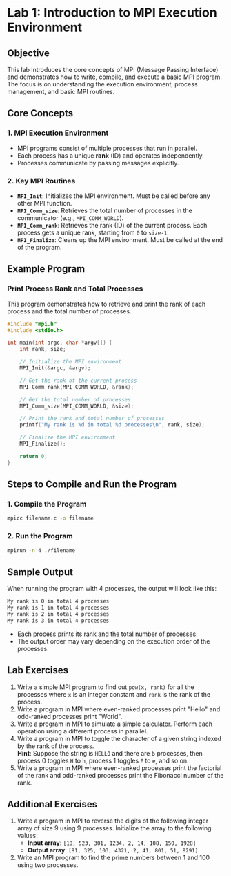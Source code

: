 # Lab 1: Introduction to MPI Execution Environment

## **Objective**
This lab introduces the core concepts of MPI (Message Passing Interface) and demonstrates how to write, compile, and execute a basic MPI program. The focus is on understanding the execution environment, process management, and basic MPI routines.

## **Core Concepts**

### **1. MPI Execution Environment**
- MPI programs consist of multiple processes that run in parallel.
- Each process has a unique **rank** (ID) and operates independently.
- Processes communicate by passing messages explicitly.

### **2. Key MPI Routines**
- **`MPI_Init`**: Initializes the MPI environment. Must be called before any other MPI function.
- **`MPI_Comm_size`**: Retrieves the total number of processes in the communicator (e.g., `MPI_COMM_WORLD`).
- **`MPI_Comm_rank`**: Retrieves the rank (ID) of the current process. Each process gets a unique rank, starting from `0` to `size-1`.
- **`MPI_Finalize`**: Cleans up the MPI environment. Must be called at the end of the program.

## **Example Program**

### **Print Process Rank and Total Processes**
This program demonstrates how to retrieve and print the rank of each process and the total number of processes.

```c
#include "mpi.h"
#include <stdio.h>

int main(int argc, char *argv[]) {
    int rank, size;

    // Initialize the MPI environment
    MPI_Init(&argc, &argv);

    // Get the rank of the current process
    MPI_Comm_rank(MPI_COMM_WORLD, &rank);

    // Get the total number of processes
    MPI_Comm_size(MPI_COMM_WORLD, &size);

    // Print the rank and total number of processes
    printf("My rank is %d in total %d processes\n", rank, size);

    // Finalize the MPI environment
    MPI_Finalize();

    return 0;
}
```

## **Steps to Compile and Run the Program**

### **1. Compile the Program**

```bash
mpicc filename.c -o filename
```

### **2. Run the Program**

```bash
mpirun -n 4 ./filename
```

## **Sample Output**

When running the program with 4 processes, the output will look like this:

```bash
My rank is 0 in total 4 processes
My rank is 1 in total 4 processes
My rank is 2 in total 4 processes
My rank is 3 in total 4 processes
```
- Each process prints its rank and the total number of processes.
- The output order may vary depending on the execution order of the processes.

## **Lab Exercises**

1. Write a simple MPI program to find out `pow(x, rank)` for all the processes where `x` is an integer constant and `rank` is the rank of the process.
2. Write a program in MPI where even-ranked processes print "Hello" and odd-ranked processes print "World".
3. Write a program in MPI to simulate a simple calculator. Perform each operation using a different process in parallel.
4. Write a program in MPI to toggle the character of a given string indexed by the rank of the process.  
   **Hint**: Suppose the string is `HELLO` and there are 5 processes, then process 0 toggles `H` to `h`, process 1 toggles `E` to `e`, and so on.
5. Write a program in MPI where even-ranked processes print the factorial of the rank and odd-ranked processes print the Fibonacci number of the rank.

## **Additional Exercises**

1. Write a program in MPI to reverse the digits of the following integer array of size 9 using 9 processes. Initialize the array to the following values:
   - **Input array**: `[18, 523, 301, 1234, 2, 14, 108, 150, 1928]`
   - **Output array**: `[81, 325, 103, 4321, 2, 41, 801, 51, 8291]`
2. Write an MPI program to find the prime numbers between 1 and 100 using two processes.

